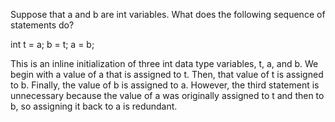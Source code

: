 Suppose that a and b are int variables. What does the following sequence of statements do?

int t = a; b = t; a = b;

This is an inline initialization of three int data type variables, t, a, and b. We begin with a value of a that is assigned to t. Then, that value of t is assigned to b. Finally, the value of b is assigned to a. However, the third statement is unnecessary because the value of a was originally assigned to t and then to b, so assigning it back to a is redundant.